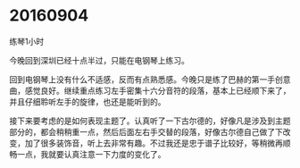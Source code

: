 # 20160904

练琴1小时

今晚回到深圳已经十点半过，只能在电钢琴上练习。

回到电钢琴上没有什么不适感，反而有点熟悉感。今晚只是练了巴赫的第一手创意曲，感觉良好。继续重点练习左手密集十六分音符的段落，基本上已经顺下来了，并且仔细聆听左手的旋律，也还是能听到的。

接下来要考虑的是如何表现主题了。认真听了一下古尔德的，好像凡是涉及到主题部分的，都会稍稍重一点，然后后面左右手交替的段落，好像古尔德自己做了下改变，加了很多装饰音，听上去非常有趣。不过我还是忠于谱子比较好，等稍微再顺畅一点，我就要认真注意一下力度的变化了。
